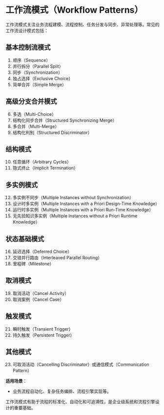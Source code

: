 # 工作流模式（Workflow Patterns）

工作流模式关注业务流程建模、流程控制、任务分发与同步、异常处理等。常见的工作流设计模式包括：

## 基本控制流模式

1. 顺序（Sequence）
2. 并行拆分（Parallel Split）
3. 同步（Synchronization）
4. 独占选择（Exclusive Choice）
5. 简单合并（Simple Merge）

## 高级分支合并模式

6. 多选（Multi-Choice）
7. 结构化同步合并（Structured Synchronizing Merge）
8. 多合并（Multi-Merge）
9. 结构化判别（Structured Discriminator）

## 结构模式

10. 任意循环（Arbitrary Cycles）
11. 隐式终止（Implicit Termination）

## 多实例模式

12. 多实例不同步（Multiple Instances without Synchronization）
13. 设计时多实例（Multiple Instances with a Priori Design-Time Knowledge）
14. 运行时多实例（Multiple Instances with a Priori Run-Time Knowledge）
15. 无先验知识多实例（Multiple Instances without a Priori Runtime Knowledge）

## 状态基础模式

16. 延迟选择（Deferred Choice）
17. 交错并行路由（Interleaved Parallel Routing）
18. 里程碑（Milestone）

## 取消模式

19. 取消活动（Cancel Activity）
20. 取消案例（Cancel Case）

## 触发模式

21. 瞬时触发（Transient Trigger）
22. 持久触发（Persistent Trigger）

## 其他模式

23. 可取消活动（Cancelling Discriminator）或通信模式（Communication Pattern）

**适用场景**：

- 业务流程自动化、复杂任务编排、流程引擎实现等。

工作流模式有助于流程的标准化、自动化和可追溯性，是企业级系统和流程引擎设计的重要基础。
